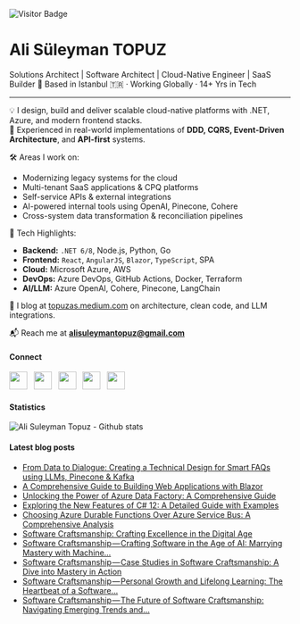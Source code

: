 ![Visitor Badge](https://komarev.com/ghpvc/?username=alisuleymantopuz&label=Visitors&color=blue&style=flat)

#   Ali Süleyman TOPUZ
Solutions Architect | Software Architect | Cloud-Native Engineer | SaaS Builder
📍 Based in Istanbul 🇹🇷 · Working Globally · 14+ Yrs in Tech

---

💡 I design, build and deliver scalable cloud-native platforms with .NET, Azure, and modern frontend stacks.  
🔁 Experienced in real-world implementations of **DDD, CQRS, Event-Driven Architecture**, and **API-first** systems.

🛠️ Areas I work on:
- Modernizing legacy systems for the cloud
- Multi-tenant SaaS applications & CPQ platforms
- Self-service APIs & external integrations
- AI-powered internal tools using OpenAI, Pinecone, Cohere
- Cross-system data transformation & reconciliation pipelines

🚀 Tech Highlights:
- **Backend:** `.NET 6/8`, Node.js, Python, Go  
- **Frontend:** `React`, `AngularJS`, `Blazor`, `TypeScript`, SPA  
- **Cloud:** Microsoft Azure, AWS  
- **DevOps:** Azure DevOps, GitHub Actions, Docker, Terraform  
- **AI/LLM:** Azure OpenAI, Cohere, Pinecone, LangChain  

🧠 I blog at [topuzas.medium.com](https://topuzas.medium.com) on architecture, clean code, and LLM integrations.

📬 Reach me at **alisuleymantopuz@gmail.com**

#### Connect

<a href="https://github.com/alisuleymantopuz"><img src="https://cdn.jsdelivr.net/npm/simple-icons@v3/icons/github.svg" width="32px" /></a> &nbsp; <a href="https://www.instagram.com/topuzas"><img src="https://cdn.jsdelivr.net/npm/simple-icons@v3/icons/instagram.svg" width="32px" /></a> &nbsp; <a href="https://www.linkedin.com/in/alisuleymantopuz"><img src="https://cdn.jsdelivr.net/npm/simple-icons@v3/icons/linkedin.svg" width="32px" /></a> &nbsp; <a href="https://medium.com/@topuzas"><img src="https://cdn.jsdelivr.net/npm/simple-icons@v3/icons/medium.svg" width="32px" /></a> &nbsp; <a href="mailto:alisuleymantopuz@gmail.com"><img src="https://cdn.jsdelivr.net/npm/simple-icons@v3/icons/gmail.svg" width="32px" /></a>

#### Statistics

<img align="center" alt="Ali Suleyman Topuz - Github stats" src="https://github-readme-stats.vercel.app/api?username=alisuleymantopuz&show_icons=true&hide_border=true&theme=transparent"/>


#### Latest blog posts

<!-- BLOG-POST-LIST:START -->
- [From Data to Dialogue: Creating a Technical Design for Smart FAQs using LLMs, Pinecone &amp; Kafka](https://topuzas.medium.com/from-data-to-dialogue-creating-a-technical-design-for-smart-faqs-using-llms-pinecone-kafka-654f45143843?source=rss-8f0134a6aa62------2)
- [A Comprehensive Guide to Building Web Applications with Blazor](https://topuzas.medium.com/a-comprehensive-guide-to-building-web-applications-with-blazor-5f568fce1e25?source=rss-8f0134a6aa62------2)
- [Unlocking the Power of Azure Data Factory: A Comprehensive Guide](https://topuzas.medium.com/unlocking-the-power-of-azure-data-factory-a-comprehensive-guide-a58ebb0ab148?source=rss-8f0134a6aa62------2)
- [Exploring the New Features of C# 12: A Detailed Guide with Examples](https://topuzas.medium.com/exploring-the-new-features-of-c-12-a-detailed-guide-with-examples-df8525fbc96c?source=rss-8f0134a6aa62------2)
- [Choosing Azure Durable Functions Over Azure Service Bus: A Comprehensive Analysis](https://topuzas.medium.com/choosing-azure-durable-functions-over-azure-service-bus-a-comprehensive-analysis-43b2487319aa?source=rss-8f0134a6aa62------2)
- [Software Craftsmanship: Crafting Excellence in the Digital Age](https://topuzas.medium.com/software-craftsmanship-crafting-excellence-in-the-digital-age-2cb064afcbbc?source=rss-8f0134a6aa62------2)
- [Software Craftsmanship — Crafting Software in the Age of AI: Marrying Mastery with Machine…](https://topuzas.medium.com/software-craftsmanship-crafting-software-in-the-age-of-ai-marrying-mastery-with-machine-76070a9e4340?source=rss-8f0134a6aa62------2)
- [Software Craftsmanship — Case Studies in Software Craftsmanship: A Dive into Mastery in Action](https://topuzas.medium.com/software-craftsmanship-case-studies-in-software-craftsmanship-a-dive-into-mastery-in-action-53a27b387859?source=rss-8f0134a6aa62------2)
- [Software Craftsmanship — Personal Growth and Lifelong Learning: The Heartbeat of a Software…](https://topuzas.medium.com/software-craftsmanship-personal-growth-and-lifelong-learning-the-heartbeat-of-a-software-494f487a288b?source=rss-8f0134a6aa62------2)
- [Software Craftsmanship — The Future of Software Craftsmanship: Navigating Emerging Trends and…](https://topuzas.medium.com/software-craftsmanship-the-future-of-software-craftsmanship-navigating-emerging-trends-and-b9ef422ff76c?source=rss-8f0134a6aa62------2)
<!-- BLOG-POST-LIST:END -->

